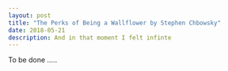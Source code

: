 ```yaml
---
layout: post
title: "The Perks of Being a Wallflower by Stephen Chbowsky"
date: 2018-05-21
description: And in that moment I felt infinte
---
```


To be done .....
